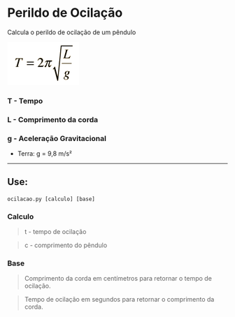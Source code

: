 # Perildo de Ocilação
Calcula o perildo de ocilação de um pêndulo

![preview](equacao.gif)

### T - Tempo

### L - Comprimento da corda

### g - Aceleração Gravitacional 
- Terra: g = 9,8 m/s²
---

## Use:
```
ocilacao.py [calculo] [base]
```
### Calculo
> t - tempo de ocilação

> c - comprimento do pêndulo

### Base
> Comprimento da corda em centímetros para retornar o tempo de ocilação.

> Tempo de ocilação em segundos para retornar o comprimento da corda.

